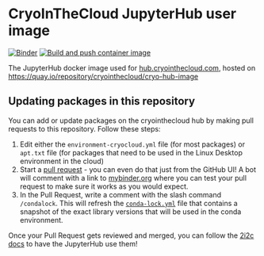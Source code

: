 # CryoInTheCloud JupyterHub user image

[![Binder](https://mybinder.org/badge_logo.svg)](https://mybinder.org/v2/gh/CryoInTheCloud/hub-image/HEAD)
[![Build and push container image](https://github.com/CryoInTheCloud/hub-image/actions/workflows/build.yaml/badge.svg)](https://github.com/CryoInTheCloud/hub-image/actions/workflows/build.yaml)

The JupyterHub docker image used for [hub.cryointhecloud.com](https://cryointhecloud.com),
hosted on https://quay.io/repository/cryointhecloud/cryo-hub-image

## Updating packages in this repository

You can add or update packages on the cryointhecloud hub by making pull requests to this
repository. Follow these steps:

1. Edit either the `environment-cryocloud.yml` file (for most packages) or `apt.txt` file
   (for packages that need to be used in the Linux Desktop environment in the cloud)
2. Start a [pull request](https://github.com/CryoInTheCloud/hub-image/pulls) -
   you can even do that just from the GitHub UI! A bot will comment with a link to
   [mybinder.org](https://mybinder.org) where you can test your pull request to make sure it works
   as you would expect.
3. In the Pull Request, write a comment with the slash command `/condalock`.
   This will refresh the [`conda-lock.yml`](https://conda-incubator.github.io/conda-lock/output/#unified-lockfile)
   file that contains a snapshot of the exact library versions that will be
   used in the conda environment.

Once your Pull Request gets reviewed and merged, you can follow the
[2i2c docs](https://docs.2i2c.org/en/latest/admin/howto/configurator.html)
to have the JupyterHub use them!
